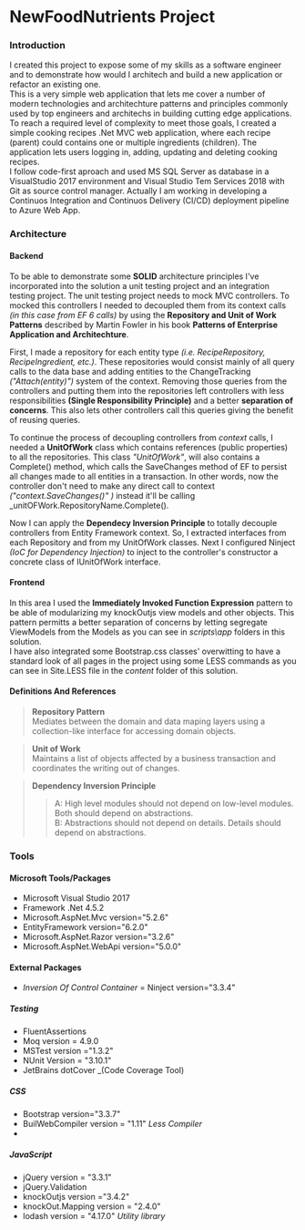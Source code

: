 # NewFoodNutrients Project

### Introduction

I created this project to expose some of my skills as a software engineer and to demonstrate how would I architech and build a new application or refactor an existing one.  
This is a very simple web application that lets me cover a number of modern technologies and architechture patterns and principles commonly used by top engineers and architechs in building cutting edge applications.
To reach a required level of complexity to meet those goals, I created a simple cooking recipes .Net MVC web application, where each recipe (parent) could contains one or multiple ingredients (children).  The application lets users logging in, adding, updating and deleting cooking recipes.  
I follow code-first aproach and used MS SQL Server as database in a VisualStudio 2017 environment and Visual Studio Tem Services 2018 with Git as source control manager.  Actually I am working in developing a Continuos Integration and Continuos Delivery (CI/CD) deployment pipeline to Azure Web App.  

### Architecture
#### Backend
To be able to demonstrate some __SOLID__ architecture principles I've incorporated into the solution a unit testing project and an integration testing project.  The unit testing project needs to mock MVC controllers.  To mocked this controllers I needed to decoupled them from its context calls _(in this case from EF 6 calls)_ by using the __Repository and Unit of Work Patterns__ described by Martin Fowler in his book __Patterns of Enterprise Application and Architechture__. 

First, I made a repository for each entity type _(i.e. RecipeRepository, RecipeIngredient, etc.)_.  These repositories would consist mainly of all query calls to the data base and adding entities to the ChangeTracking _("Attach(entity)")_ system of the context.  Removing those queries from the controllers and putting them into the repositories left controllers with less responsibilities __(Single Responsibility Principle)__ and a better __separation of concerns__.  This also lets other controllers call this queries giving the benefit of reusing queries. 

To continue the process of decoupling controllers from _context_ calls, I needed a __UnitOfWork__ class which contains references (public properties) to all the repositories.  This class _"UnitOfWork"_, will also contains a Complete() method, which calls the SaveChanges method of EF to persist all changes made to all entities in a transaction. In other words, now the controller don't need to make any direct call to context _("context.SaveChanges()" )_ instead it'll be calling _unitOFWork.RepositoryName.Complete().  

Now I can apply the __Dependecy Inversion Principle__ to totally decouple controllers from Entity Framework context.  So, I extracted interfaces from each Repository and from my UnitOfWork classes.  Next I configured Ninject _(IoC for Dependency Injection)_ to inject to the controller's constructor a concrete class of IUnitOfWork interface.  
#### Frontend
In this area I used the __Immediately Invoked Function Expression__ pattern to be able of modularizing my knockOutjs view models and other objects.  This pattern permitts a better separation of concerns by letting segregate ViewModels from the Models as you can see in _scripts\app_ folders in this solution.  
I have also integrated some Bootstrap.css classes' overwitting to have a standard look of all pages in the project using some LESS commands as you can see in Site.LESS file in the _content_ folder of this solution.   
#### Definitions And References
> __Repository Pattern__  
> Mediates between the domain and data maping layers using a collection-like interface for accessing domain objects.

>__Unit of Work__  
>Maintains a list of objects affected by a business transaction and coordinates the writing out of changes.	

>__Dependency Inversion Principle__  
>> A: High level modules should not depend on low-level modules. Both should depend on abstractions.  
>> B: Abstractions should not depend on details.  Details should depend on abstractions.


### Tools

#### Microsoft Tools/Packages
- Microsoft Visual Studio 2017
- Framework .Net 4.5.2
- Microsoft.AspNet.Mvc version="5.2.6"
- EntityFramework version="6.2.0"
- Microsoft.AspNet.Razor version="3.2.6"
- Microsoft.AspNet.WebApi version="5.0.0"

#### External Packages
-   _Inversion Of Control Container_ = Ninject version="3.3.4"  


##### Testing
-	FluentAssertions
-	Moq version =  4.9.0
-	MSTest version ="1.3.2"
-	NUnit Version = "3.10.1"
-	JetBrains dotCover _(Code Coverage Tool)

##### CSS
- Bootstrap version="3.3.7"
- BuilWebCompiler	version = "1.11" _Less Compiler_
- 

##### JavaScript
- jQuery version = "3.3.1"
- jQuery.Validation 
- knockOutjs version ="3.4.2"
- knockOut.Mapping version = "2.4.0"
- lodash version = "4.17.0" _Utility library_



